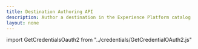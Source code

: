 ```yaml
---
title: Destination Authoring API
description: Author a destination in the Experience Platform catalog
layout: none
--- 
```


import GetCredentialsOauth2 from "../credentials/GetCredentialOAuth2.js"

<GetCredentialsOauth2 />

<RedoclyAPIBlock disableSearch=true ctrlFHijack=false src="/experience-platform-apis/swagger-specs/destination-authoring.yaml"/>
